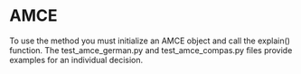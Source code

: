 # AMCE
To use the method you must initialize an AMCE object and call the explain() function. The test_amce_german.py and test_amce_compas.py files provide examples for an individual decision.
